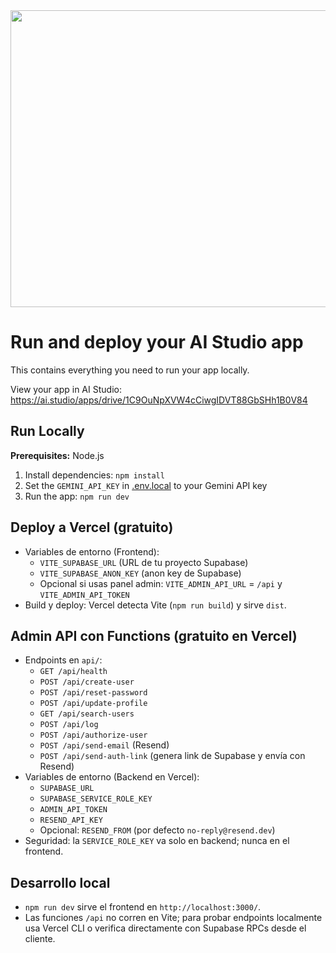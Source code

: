 <div align="center">
<img width="1200" height="475" alt="GHBanner" src="https://github.com/user-attachments/assets/0aa67016-6eaf-458a-adb2-6e31a0763ed6" />
</div>

# Run and deploy your AI Studio app

This contains everything you need to run your app locally.

View your app in AI Studio: https://ai.studio/apps/drive/1C9OuNpXVW4cCiwgIDVT88GbSHh1B0V84

## Run Locally

**Prerequisites:**  Node.js


1. Install dependencies:
   `npm install`
2. Set the `GEMINI_API_KEY` in [.env.local](.env.local) to your Gemini API key
3. Run the app:
   `npm run dev`

## Deploy a Vercel (gratuito)

- Variables de entorno (Frontend):
  - `VITE_SUPABASE_URL` (URL de tu proyecto Supabase)
  - `VITE_SUPABASE_ANON_KEY` (anon key de Supabase)
  - Opcional si usas panel admin: `VITE_ADMIN_API_URL` = `/api` y `VITE_ADMIN_API_TOKEN`
- Build y deploy: Vercel detecta Vite (`npm run build`) y sirve `dist`.

## Admin API con Functions (gratuito en Vercel)

- Endpoints en `api/`:
  - `GET /api/health`
  - `POST /api/create-user`
  - `POST /api/reset-password`
  - `POST /api/update-profile`
  - `GET /api/search-users`
  - `POST /api/log`
  - `POST /api/authorize-user`
  - `POST /api/send-email` (Resend)
  - `POST /api/send-auth-link` (genera link de Supabase y envía con Resend)
- Variables de entorno (Backend en Vercel):
  - `SUPABASE_URL`
  - `SUPABASE_SERVICE_ROLE_KEY`
  - `ADMIN_API_TOKEN`
  - `RESEND_API_KEY`
  - Opcional: `RESEND_FROM` (por defecto `no-reply@resend.dev`)
- Seguridad: la `SERVICE_ROLE_KEY` va solo en backend; nunca en el frontend.

## Desarrollo local

- `npm run dev` sirve el frontend en `http://localhost:3000/`.
- Las funciones `/api` no corren en Vite; para probar endpoints localmente usa Vercel CLI o verifica directamente con Supabase RPCs desde el cliente.
